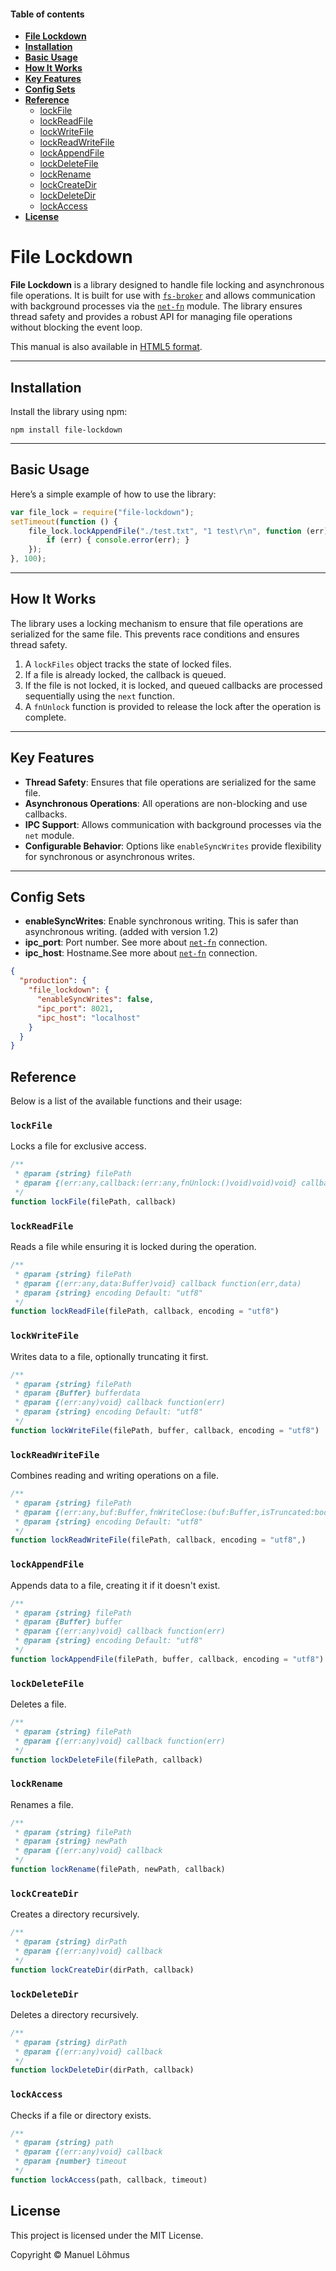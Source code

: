 <div class="row w-100">
<div class="col-lg-3 d-lg-inline">
<div class="sticky-top overflow-auto vh-lg-100">
<div id="list-headers" class="list-group mt-2 ms-lg-2 ms-4">

#### Table of contents
- [**File Lockdown**](#file-lockdown)
- [**Installation**](#installation)
- [**Basic Usage**](#basic-usage)
- [**How It Works**](#how-it-works)
- [**Key Features**](#key-features)
- [**Config Sets**](#config-sets)
- [**Reference**](#reference)
  - [lockFile](#lockfile)
  - [lockReadFile](#lockreadfile)
  - [lockWriteFile](#lockwritefile)
  - [lockReadWriteFile](#lockreadwritefile)
  - [lockAppendFile](#lockappendfile)
  - [lockDeleteFile](#lockdeletefile)
  - [lockRename](#lockrename)
  - [lockCreateDir](#lockcreatedir)
  - [lockDeleteDir](#lockdeletedir)
  - [lockAccess](#lockaccess)
- [**License**](#license)

</div>
</div>
</div>
 
<div class="col-lg-9 mt-2">
<div class="ps-4 markdown-body" data-bs-spy="scroll" data-bs-target="#list-headers" data-bs-offset="0" tabindex="0">

# File Lockdown

**File Lockdown** is a library designed to handle file locking and asynchronous file operations. 
It is built for use with [`fs-broker`](https://www.npmjs.com/package/fs-broker) and allows communication with background processes via the [`net-fn`](https://www.npmjs.com/package/net-fn) module. 
The library ensures thread safety and provides a robust API for managing file operations without blocking the event loop.

This manual is also available in [HTML5 format](https://manuel-lohmus.github.io/file-lockdown/README.html).

---

## Installation
Install the library using npm:

`npm install file-lockdown`

---

## Basic Usage
Here’s a simple example of how to use the library:
```javascript
var file_lock = require("file-lockdown");
setTimeout(function () {
    file_lock.lockAppendFile("./test.txt", "1 test\r\n", function (err) {
        if (err) { console.error(err); }
    });
}, 100);
```

---

## How It Works

The library uses a locking mechanism to ensure that file operations are serialized for the same file. This prevents race conditions and ensures thread safety.

1. A `lockFiles` object tracks the state of locked files.
2. If a file is already locked, the callback is queued.
3. If the file is not locked, it is locked, and queued callbacks are processed sequentially using the `next` function.
4. A `fnUnlock` function is provided to release the lock after the operation is complete.

---

## Key Features

- **Thread Safety**: Ensures that file operations are serialized for the same file.
- **Asynchronous Operations**: All operations are non-blocking and use callbacks.
- **IPC Support**: Allows communication with background processes via the `net` module.
- **Configurable Behavior**: Options like `enableSyncWrites` provide flexibility for synchronous or asynchronous writes.

---

## Config Sets

- **enableSyncWrites**: Enable synchronous writing. This is safer than asynchronous writing. (added with version 1.2)
- **ipc_port**: Port number. See more about [`net-fn`](https://www.npmjs.com/package/net-fn) connection.
- **ipc_host**: Hostname.See more about [`net-fn`](https://www.npmjs.com/package/net-fn) connection.

```json
{
  "production": {
    "file_lockdown": {
      "enableSyncWrites": false,
      "ipc_port": 8021,
      "ipc_host": "localhost"
    }
  }
}
```

## Reference
Below is a list of the available functions and their usage:

### `lockFile`
Locks a file for exclusive access.
```javascript
/**
 * @param {string} filePath
 * @param {(err:any,callback:(err:any,fnUnlock:()void)void)void} callback function(err,fnUnlock()=>void){...}
 */
function lockFile(filePath, callback)
```

### `lockReadFile`
Reads a file while ensuring it is locked during the operation.
```javascript
/**
 * @param {string} filePath
 * @param {(err:any,data:Buffer)void} callback function(err,data)
 * @param {string} encoding Default: "utf8"
 */
function lockReadFile(filePath, callback, encoding = "utf8")
```

### `lockWriteFile`
Writes data to a file, optionally truncating it first.
```javascript
/**
 * @param {string} filePath
 * @param {Buffer} bufferdata
 * @param {(err:any)void} callback function(err)
 * @param {string} encoding Default: "utf8"
 */
function lockWriteFile(filePath, buffer, callback, encoding = "utf8")
```

### `lockReadWriteFile`
Combines reading and writing operations on a file.
```javascript
/**
 * @param {string} filePath
 * @param {(err:any,buf:Buffer,fnWriteClose:(buf:Buffer,isTruncated:boolean, callback:(err:any)void)void)void} fnRead function(err,data,fnWriteClose(buffer))'buffer'dataforwritingandclose|nullforclose
 * @param {string} encoding Default: "utf8"
 */
function lockReadWriteFile(filePath, callback, encoding = "utf8",)
```

### `lockAppendFile`
Appends data to a file, creating it if it doesn't exist.
```javascript
/**
 * @param {string} filePath
 * @param {Buffer} buffer
 * @param {(err:any)void} callback function(err)
 * @param {string} encoding Default: "utf8"
 */
function lockAppendFile(filePath, buffer, callback, encoding = "utf8")
```

### `lockDeleteFile`
Deletes a file.
```javascript
/**
 * @param {string} filePath
 * @param {(err:any)void} callback function(err)
 */
function lockDeleteFile(filePath, callback)
```

### `lockRename`
Renames a file.
```javascript
/**
 * @param {string} filePath
 * @param {string} newPath
 * @param {(err:any)void} callback
 */
function lockRename(filePath, newPath, callback)
```

### `lockCreateDir`
Creates a directory recursively.
```javascript
/**
 * @param {string} dirPath
 * @param {(err:any)void} callback
 */
function lockCreateDir(dirPath, callback)
```

### `lockDeleteDir`
Deletes a directory recursively.
```javascript
/**
 * @param {string} dirPath
 * @param {(err:any)void} callback
 */
function lockDeleteDir(dirPath, callback)
```

### `lockAccess`
Checks if a file or directory exists.
```javascript
/**
 * @param {string} path
 * @param {(err:any)void} callback
 * @param {number} timeout
 */
function lockAccess(path, callback, timeout)
```

## License

This project is licensed under the MIT License.

Copyright &copy; Manuel Lõhmus

<br>
<br>
<br>
</div>
</div>
</div>

